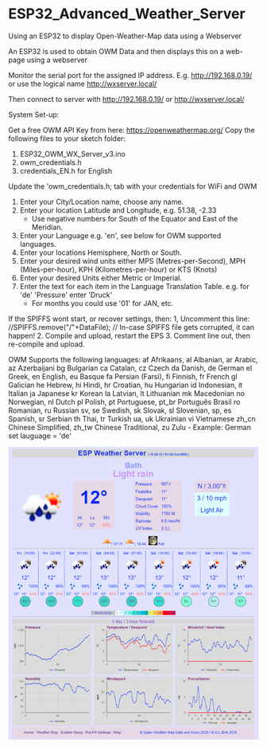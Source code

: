 # ESP32_Advanced_Weather_Server
Using an ESP32 to display Open-Weather-Map data using a Webserver

An ESP32 is used to obtain OWM Data and then displays this on a web-page using a webserver

Monitor the serial port for the assigned IP address. E.g. http://192.168.0.19/ or use the logical name  http://wxserver.local/

Then connect to server with http://192.168.0.19/ or http://wxserver.local/

System Set-up:

Get a free OWM API Key from here: https://openweathermap.org/
Copy the following files to your sketch folder:
1. ESP32_OWM_WX_Server_v3.ino
2. owm_credentials.h
3. credentials_EN.h for English

Update the 'owm_credentials.h; tab with your credentials for WiFi and OWM

1. Enter your City/Location name, choose any name.
2. Enter your location Latitude and Longitude, e.g. 51.38, -2.33
   - Use negative numbers for South of the Equator and East of the Meridian.
3. Enter your Language e.g. 'en', see below for OWM supported languages.
4. Enter your locations Hemisphere, North or South.
5. Enter your desired wind units either MPS (Metres-per-Second), MPH (Miles-per-hour), KPH (Kilometres-per-hour) or KTS (Knots)
6. Enter your desired Units either Metric or Imperial.
7. Enter the text for each item in the Language Translation Table. e.g. for 'de' 'Pressure' enter 'Druck'
    - For months you could use '01' for JAN, etc.

If the SPIFFS wont start, or recover settings, then:
1, Uncomment this line:   //SPIFFS.remove("/"+DataFile);             // In-case SPIFFS file gets corrupted, it can happen!
2. Compile and upload, restart the EPS
3. Comment line out, then re-compile and upload.
    
OWM Supports the following languages:
af Afrikaans, al Albanian, ar Arabic, az Azerbaijani
bg Bulgarian
ca Catalan, cz Czech
da Danish, de German
el Greek, en English, eu Basque
fa Persian (Farsi), fi Finnish, fr French
gl Galician
he Hebrew, hi Hindi, hr Croatian, hu Hungarian
id Indonesian, it Italian
ja Japanese
kr Korean
la Latvian, lt Lithuanian
mk Macedonian
no Norwegian, nl Dutch
pl Polish, pt Portuguese, pt_br Português Brasil
ro Romanian, ru Russian
sv, se Swedish, sk Slovak, sl Slovenian, sp, es Spanish, sr Serbian
th Thai, tr Turkish
ua, uk Ukrainian
vi Vietnamese
zh_cn Chinese Simplified, zh_tw Chinese Traditional, zu Zulu
    - Example: German set lauguage = 'de'
    
 ![alt_text, width="200"](/WX_V2-1.jpg)
 
